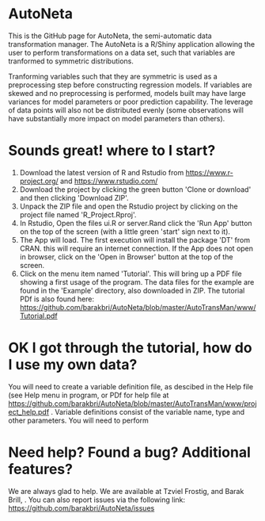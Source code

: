 # AutoNeta
This is the GitHub page for AutoNeta, the semi-automatic data transformation manager.
The AutoNeta is a R/Shiny application allowing the user to perform transformations on a data set, such that variables are tranformed to symmetric distributions.

Tranforming variables such that they are symmetric is used as a preprocessing step before constructing regression models. If variables are skewed and no preprocessing is performed, models built may have large variances for model parameters or poor prediction capability. The leverage of data points will also not be distributed evenly (some observations will have substantially more impact on model parameters than others).

# Sounds great! where to I start?
1. Download the latest version of R and Rstudio from
   https://www.r-project.org/
   and
   https://www.rstudio.com/
2. Download the project by clicking the green button 'Clone or download' and then clicking 'Download ZIP'.
3. Unpack the ZIP file and open the Rstudio project by clicking on the project file named    'R_Project.Rproj'.
4. In Rstudio, Open the files ui.R or server.Rand click the 'Run App' button on the top of the screen (with a little green 'start' sign next to it).
5. The App will load. The first execution will install the package 'DT' from CRAN. this will require an internet connection. If the App does not open in browser, click on the 'Open in Browser' button at the top of the screen.
6. Click on the menu item named 'Tutorial'. This will bring up a PDF file showing a first usage of the program. The data files for the example are found in the 'Example' directory, also downloaded in ZIP. The tutorial PDf is also found here: https://github.com/barakbri/AutoNeta/blob/master/AutoTransMan/www/Tutorial.pdf


# OK I got through the tutorial, how do I use my own data?
You will need to create a variable definition file, as descibed in the Help file (see Help menu in program, or PDf for help file at https://github.com/barakbri/AutoNeta/blob/master/AutoTransMan/www/project_help.pdf
. Variable definitions consist of the variable name, type and other parameters. You will need to perform


# Need help? Found a bug? Additional features?
We are always glad to help.
We are available at Tzviel Frostig, <tfrostig at gmail dot com> and Barak Brill, <barakbri at mail dot tau dot ac dot il>.
You can also report issues via the following link:
https://github.com/barakbri/AutoNeta/issues
